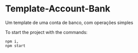 # Template-Account-Bank
Um template de uma conta de banco, com operações simples

To start the project with the commands:

	npm i,
	npm start
